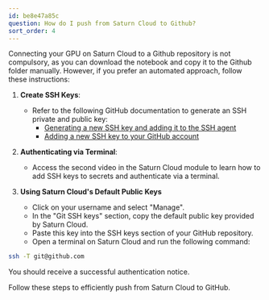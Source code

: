 ```yaml
---
id: be8e47a85c
question: How do I push from Saturn Cloud to Github?
sort_order: 4
---
```


Connecting your GPU on Saturn Cloud to a Github repository is not compulsory, as you can download the notebook and copy it to the Github folder manually. However, if you prefer an automated approach, follow these instructions:

1. **Create SSH Keys**:
   - Refer to the following GitHub documentation to generate an SSH private and public key:
     - [Generating a new SSH key and adding it to the SSH agent](https://docs.github.com/en/authentication/connecting-to-github-with-ssh/generating-a-new-ssh-key-and-adding-it-to-the-ssh-agent)
     - [Adding a new SSH key to your GitHub account](https://docs.github.com/en/authentication/connecting-to-github-with-ssh/adding-a-new-ssh-key-to-your-github-account?tool=webui)

2. **Authenticating via Terminal**:
   - Access the second video in the Saturn Cloud module to learn how to add SSH keys to secrets and authenticate via a terminal.

3. **Using Saturn Cloud's Default Public Keys**
   - Click on your username and select "Manage".
   - In the "Git SSH keys" section, copy the default public key provided by Saturn Cloud.
   - Paste this key into the SSH keys section of your GitHub repository.
   - Open a terminal on Saturn Cloud and run the following command:

```bash
ssh -T git@github.com
```

You should receive a successful authentication notice.

Follow these steps to efficiently push from Saturn Cloud to GitHub.